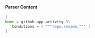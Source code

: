 #### Parser Content
```Java
{
Name = github-app-activity-31
   Conditions = [ """repo.rename,""" ]
}
```